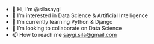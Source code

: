 - 👋 Hi, I’m @silasaygi
- 👀 I’m interested in Data Science &  Artificial Intelligence
- 🌱 I’m currently learning Python & Django
- 💞️ I’m looking to collaborate on Data Science
- 📫 How to reach me saygi.sila@gmail.com

<!---
silasaygi/silasaygi is a ✨ special ✨ repository because its `README.md` (this file) appears on your GitHub profile.
You can click the Preview link to take a look at your changes.
--->

